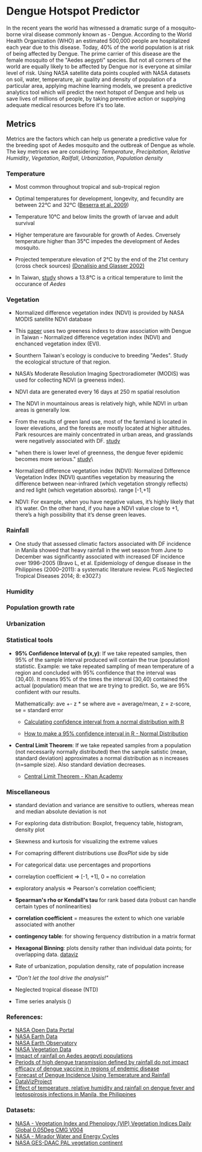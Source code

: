 # Dengue Hotspot Predictor

In the recent years the world has witnessed a dramatic surge of a mosquito-borne viral disease commonly known as - Dengue. According to the World Health Organization (WHO) an estimated 500,000 people are hospitalized each year due to this disease. Today, 40% of the world population is at risk of being affected by Dengue. The prime carrier of this disease are the female mosquito of the "Aedes aegypti" species. But not all corners of the world are equally likely to be affected by Dengue nor is everyone at similar level of risk. Using NASA satellite data points coupled with NASA datasets on soil, water, temperature, air quality and density of population of a particular area, applying machine learning models, we present a predictive analytics tool which will predict the next hotspot of Dengue and help us save lives of millions of people, by taking preventive action or supplying adequate medical resources before it's too late.

## Metrics

Metrics are the factors which can help us generate a predictive value for the breeding spot of Aedes mosquito and the outbreak of Dengue as whole. The key metrices we are considering:  *Temperature*, *Precipitation*, *Relative Humidity*, *Vegetation*, *Railfall*, *Urbanization*, *Population density*

### Temperature

 - Most common throughout tropical and sub-tropical region

 - Optimal temperatures for development, longevity, and fecundity are between 22°C and 32°C ([Beserra et al. 2009](https://onlinelibrary.wiley.com/doi/full/10.1111/jvec.12187#jvec12187-bib-0004))
 
 - Temperature 10°C and below limits the growth of larvae and adult survival

 - Higher temperature are favourable for growth of Aedes. Cnversely temperature higher than 35°C impedes the development of Aedes mosquito.
 
 - Projected temperature elevation of 2°C by the end of the 21st century (cross check sources) [(Donalísio and Glasser 2002)](https://onlinelibrary.wiley.com/doi/full/10.1111/jvec.12187#jvec12187-bib-0015)


- In Taiwan, [study](https://www.ncbi.nlm.nih.gov/pmc/articles/PMC5759216/) shows a 13.8°C is a critical temperature to limit the occurance of *Aedes*


### Vegetation 


  - Normalized difference vegetation index (NDVI) is provided by NASA MODIS satellite NDVI database
 
  - This [paper](https://www.ncbi.nlm.nih.gov/pmc/articles/PMC6163306/) uses two greeness indexs to draw association with Dengue in Taiwan - Normalized difference vegetation index (NDVI) and enchanced vegetation index (EVI).
 
  - Sounthern Taiwan's ecology is conducive to breeding "Aedes". Study the ecological structure of that region.

  - NASA’s Moderate Resolution Imaging Spectroradiometer (MODIS) was used for collecting NDVI (a greeness index).
 
  - NDVI data are generated every 16 days at 250 m spatial resolution

  - The NDVI in mountainous areas is relatively high, while NDVI in urban areas is generally low.

  - From the results of green land use, most of the farmland is located in lower elevations, and the forests are mostly located at higher altitudes. Park resources are mainly concentrated in urban areas, and grasslands were negatively associated with DF. [study](https://www.ncbi.nlm.nih.gov/pmc/articles/PMC6163306/)

  - "when there is lower level of greenness, the dengue fever epidemic becomes more serious." [study](https://www.ncbi.nlm.nih.gov/pmc/articles/PMC6163306/)\

  - Normalized difference vegetation index (NDVI): Normalized Difference Vegetation Index (NDVI) quantifies vegetation by measuring the difference between near-infrared (which vegetation strongly reflects) and red light (which vegetation absorbs). range [-1,+1]

  - NDVI: For example, when you have negative values, it’s highly likely that it’s water. On the other hand, if you have a NDVI value close to +1, there’s a high possibility that it’s dense green leaves. 


### Rainfall 

  - One study that assessed climatic factors associated with DF incidence in Manila showed that heavy rainfall in the wet season from June to December was significantly associated with increased DF incidence over 1996–2005 
(Bravo L, et al. Epidemiology of dengue disease in the Philippines (2000–2011): a systematic literature review. PLoS Neglected Tropical Diseases 2014; 8: e3027.)


### Humidity


### Population growth rate


### Urbanization

















### Statistical tools

 - **95% Confidence Interval of (x,y)**: If we take repeated samples, then 95% of the sample interval produced will contain the true (population) statistic. Example: we take repeated sampling of mean temperature of a region and concluded with 95% confidence that the interval was (30,40). It means 95% of the times the interval (30,40) contained the actual (population) mean that we are trying to predict. So, we are 95% confident with our results. 
   
    Mathematically: ave +- z * se
    where ave = average/mean, z = z-score, se = standard error
  
   - [Calculating confidence interval from a normal distribution with R](https://www.cyclismo.org/tutorial/R/confidence.html)

   - [How to make a 95% confidence interval in R - Normal Distribution](https://www.youtube.com/watch?v=28aluI4wsMM)


 - **Central Limit Theorem**: If we take repeated samples from a population (not necessarily normally distributed) then the sample satistic (mean, standard deviation) approximates a normal distribution as n increases (n=sample size). Also standard deviation decreases.

   - [Central Limit Theorem - Khan Academy](https://www.khanacademy.org/math/ap-statistics/sampling-distribution-ap/sampling-distribution-mean/v/central-limit-theorem) 
 
   

### Miscellaneous

   - standard deviation and variance are sensitive to outliers, whereas mean and median absolute deviation is not

   - For exploring data distribution: Boxplot, frequency table, histogram, density plot

   - Skewness and kurtosis for visualizing the extreme values

   - For comapring different distributions use *BoxPlot* side by side

   - For categorical data: use percentages and proportions
   
   - correlaytion coefficient => [-1, +1], 0 = no correlation
  
   - exploratory analysis => Pearson's correlation coefficient; 

   - **Spearman's rho or Kendall's tau** for rank based data (robust can handle certain types of nonlinearities)

   - **correlation coefficient** = measures the extent to which one variable associated with another

   - **contingency table**: for showing ferquency distribution in a matrix format

   - **Hexagonal Binning**: plots density rather than individual data points; for overlapping data. [dataviz](https://datavizproject.com/data-type/hexagonal-binning/)

   - Rate of urbanization, population density, rate of population increase

   - *"Don't let the tool drive the analysis!"*

   - Neglected tropical disease (NTD)
   
   - Time series analysis ()




### References:

 - [NASA Open Data Portal](https://data.nasa.gov/)
 - [NASA Earth Data](https://worldview.earthdata.nasa.gov/)
 - [NASA Earth Observatory](https://www.ncbi.nlm.nih.gov/pmc/articles/PMC3510154/)
 - [NASA Vegetation Data](https://data.nasa.gov/browse?q=vegetation+)
 - [Impact of rainfall on Aedes aegpyti populations](https://www.researchgate.net/publication/321180537_Impact_of_rainfall_on_Aedes_aegypti_populations)
 - [Periods of high dengue transmission defined by rainfall do not impact efficacy of dengue vaccine in regions of endemic disease](https://journals.plos.org/plosone/article?id=10.1371/journal.pone.0207878)
 - [Forecast of Dengue Incidence Using Temperature and Rainfall](https://www.ncbi.nlm.nih.gov/pmc/articles/PMC3510154/)
 - [DataVizProject](https://datavizproject.com/)
 - [Effect of temperature, relative humidity and rainfall on dengue fever and leptospirosis infections in Manila, the Philippines](https://www.cambridge.org/core/journals/epidemiology-and-infection/article/effect-of-temperature-relative-humidity-and-rainfall-on-dengue-fever-and-leptospirosis-infections-in-manila-the-philippines/0BF42941BFD80CE886095D4C35203279/core-reader)


### Datasets:

 - [NASA - Vegetation Index and Phenology (VIP) Vegetation Indices Daily Global 0.05Deg CMG V004](https://data.nasa.gov/dataset/Vegetation-Index-and-Phenology-VIP-Vegetation-Indi/psf5-q3xa)
 - [NASA - Mirador Water and Energy Cycles](https://e4ftl01.cr.usgs.gov/MEASURES/VIP01.004/)
 - [NASA GES-DAAC PAL vegetation continent](https://iridl.ldeo.columbia.edu/SOURCES/.NASA/.GES-DAAC/.PAL/.vegetation/.continent/index.html?Set-Language=en)


